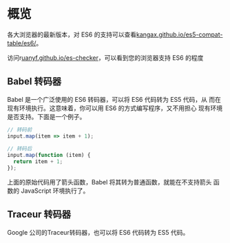 # 概览

各大浏览器的最新版本，对 ES6 的支持可以查看[kangax.github.io/es5-compat-table/es6/]()。

访问r[uanyf.github.io/es-checker]()，可以看到您的浏览器支持 ES6 的程度



## Babel 转码器

Babel 是一个广泛使用的 ES6 转码器，可以将 ES6 代码转为 ES5 代码，从
而在现有环境执行。这意味着，你可以用 ES6 的方式编写程序，又不用担心
现有环境是否支持。下面是一个例子。

```js
// 转码前 
input.map(item => item + 1); 
 
// 转码后 
input.map(function (item) { 
  return item + 1; 
});
```

上面的原始代码用了箭头函数，Babel 将其转为普通函数，就能在不支持箭头
函数的 JavaScript 环境执行了。



## Traceur 转码器

Google 公司的Traceur转码器，也可以将 ES6 代码转为 ES5 代码。







